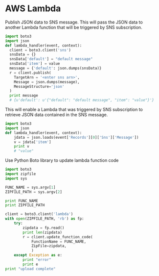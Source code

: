 # AWS Lambda 

Publish JSON data to SNS message.  This will pass the JSON data to another Lambda function that will be triggered by SNS subscription.
```python
import boto3
import json
def lambda_handler(event, context):
  client = boto3.client('sns')
  snsData = {}
  snsData['default'] = "default message"
  snsData['item'] = value
  message = {'default': json.dumps(snsData)}
  r = client.publish(
    TargetArn = '<enter sns arn>',
    Message = json.dumps(message),
    MessageStructure='json'
  )
  print message
  # {u'default': u'{"default": "default message", "item": "value"}'}
```

This will enable a Lambda that was triggered by SNS subscription to retrieve JSON data contained in the SNS message. 
```python
import boto3
import json
def lambda_handler(event, context):
    jdata = json.loads(event['Records'][0]['Sns']['Message'])
    v = jdata['item']
    print v
    # "value"
```

Use Python Boto library to update lambda function code
```python
import boto3
import zipfile
import sys

FUNC_NAME = sys.argv[1]
ZIPFILE_PATH = sys.argv[2]

print FUNC_NAME 
print ZIPFILE_PATH

client = boto3.client('lambda')
with open(ZIPFILE_PATH, 'rb') as fp:
    try:
        zipdata = fp.read() 
        print len(zipdata)
        r = client.update_function_code(
            FunctionName = FUNC_NAME,
            ZipFile=zipdata,
            )
    except Exception as e:
        print "error"
        print e
print "upload complete"
```
